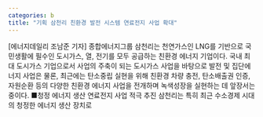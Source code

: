 ```yaml
---
categories: b
title: "기획 삼천리 친환경 발전 시스템 연료전지 사업 확대"
---
```

[에너지데일리 조남준 기자] 종합에너지그룹 삼천리는 천연가스인 LNG를 기반으로 국민생활에 필수인 도시가스, 열, 전기를 모두 공급하는 친환경 에너지 기업이다. 국내 최대 도시가스 기업으로서 사업의 주축이 되는 도시가스 사업을 바탕으로 발전 및 집단에너지 사업은 물론, 최근에는 탄소중립 실현을 위해 친환경 차량 충전, 탄소배출권 인증, 자원순환 등의 다양한 친환경 에너지 사업을 전개하며 녹색성장을 실현하는 데 앞장서는 중이다. ■청정 에너지 생산 연료전지 사업 적극 추진 삼천리는 특히 최근 수소경제 시대의 청정한 에너지 생산 장치로